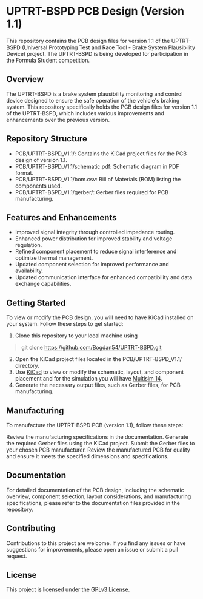 # UPTRT-BSPD PCB Design (Version 1.1)
This repository contains the PCB design files for version 1.1 of the UPTRT-BSPD (Universal Prototyping Test and Race Tool - Brake System Plausibility Device) project. The UPTRT-BSPD is being developed for participation in the Formula Student competition.

## Overview
The UPTRT-BSPD is a brake system plausibility monitoring and control device designed to ensure the safe operation of the vehicle's braking system. This repository specifically holds the PCB design files for version 1.1 of the UPTRT-BSPD, which includes various improvements and enhancements over the previous version.

## Repository Structure
* PCB/UPTRT-BSPD_V1.1/: Contains the KiCad project files for the PCB design of version 1.1.
* PCB/UPTRT-BSPD_V1.1/schematic.pdf: Schematic diagram in PDF format.
* PCB/UPTRT-BSPD_V1.1/bom.csv: Bill of Materials (BOM) listing the components used.
* PCB/UPTRT-BSPD_V1.1/gerber/: Gerber files required for PCB manufacturing.

## Features and Enhancements
* Improved signal integrity through controlled impedance routing.
* Enhanced power distribution for improved stability and voltage regulation.
* Refined component placement to reduce signal interference and optimize thermal management.
* Updated component selection for improved performance and availability.
* Updated communication interface for enhanced compatibility and data exchange capabilities.

## Getting Started
To view or modify the PCB design, you will need to have KiCad installed on your system. Follow these steps to get started:

1. Clone this repository to your local machine using 
> git clone https://github.com/Bogdan54/UPTRT-BSPD.git
2. Open the KiCad project files located in the PCB/UPTRT-BSPD_V1.1/ directory.
3. Use <a href="https://www.kicad.org/">KiCad</a> to view or modify the schematic, layout, and component placement and for the simulation you will have <a href="https://www.ni.com/ro-ro/support/downloads/software-products/download.multisim.html#452133">Multisim 14</a>.
4. Generate the necessary output files, such as Gerber files, for PCB manufacturing.

## Manufacturing
To manufacture the UPTRT-BSPD PCB (version 1.1), follow these steps:

Review the manufacturing specifications in the documentation.
Generate the required Gerber files using the KiCad project.
Submit the Gerber files to your chosen PCB manufacturer.
Review the manufactured PCB for quality and ensure it meets the specified dimensions and specifications.

## Documentation
For detailed documentation of the PCB design, including the schematic overview, component selection, layout considerations, and manufacturing specifications, please refer to the documentation files provided in the repository.

## Contributing
Contributions to this project are welcome. If you find any issues or have suggestions for improvements, please open an issue or submit a pull request.

## License
This project is licensed under the <a href="https://www.gnu.org/licenses/gpl-3.0.en.html">GPLv3 License</a>.
